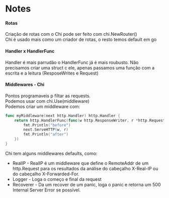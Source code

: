 # Notes

#### Rotas
Criação de rotas com o Chi pode ser feito com chi.NewRouter() \
Chi é usado mais como um criador de rotas, o resto temos default em go

#### Handler x HandlerFunc
Handler é mais parrudão o HandlerFunc já é mais roubusto. Não precisamos criar uma struct c ele, apenas passamos uma
função com a escrita e a leitura (ResposeWrites e Request)

#### Middlewares - Chi
Pontos programaveis p filtar as requests. \
Podemos usar com chi.Use(middleware) \
Podemos criar um middleware com:
```go
func myMiddleware(next http.Handler) http.Handler {
	return http.HandlerFunc(func(w http.ResponseWriter, r *http.Request) {
		fmt.Println("before")
		next.ServeHTTP(w, r)
		fmt.Println("after")
	})
}
```
Chi tem alguns middlewares defaults, como:
- RealIP - RealIP é um middleware que define o RemoteAddr de um http.Request para os resultados da análise do cabeçalho X-Real-IP ou do cabeçalho X-Forwarded-For.
- Logger - Loga o começo e final da request
- Recoverer - Da um recover de um panic, loga o panic e retorna um 500 Internal Server Error se possível.

